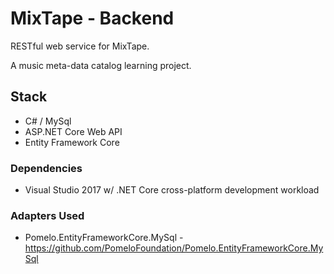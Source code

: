 # MixTape - Backend

RESTful web service for MixTape.

A music meta-data catalog learning project.

## Stack

- C# / MySql
- ASP.NET Core Web API 
- Entity Framework Core

### Dependencies

- Visual Studio 2017 w/ .NET Core cross-platform development workload

### Adapters Used

- Pomelo.EntityFrameworkCore.MySql - https://github.com/PomeloFoundation/Pomelo.EntityFrameworkCore.MySql
